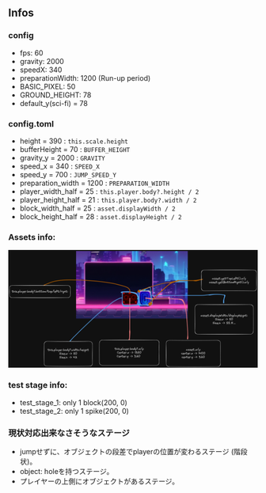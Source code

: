 ## Infos

### config
- fps: 60
- gravity: 2000
- speedX: 340
- preparationWidth: 1200 (Run-up period)
- BASIC_PIXEL: 50
- GROUND_HEIGHT: 78
- default_y(sci-fi) = 78


### config.toml
- height = 390 : `this.scale.height`
- bufferHeight = 70 : `BUFFER_HEIGHT`
- gravity_y = 2000 : `GRAVITY`
- speed_x = 340 : `SPEED_X`
- speed_y = 700 : `JUMP_SPEED_Y`
- preparation_width = 1200 : `PREPARATION_WIDTH`
- player_width_half = 25 : `this.player.body?.height / 2`
- player_height_half = 21 : `this.player.body?.width / 2`
- block_width_half = 25 : `asset.displayWidth / 2`
- block_height_half = 28 : `asset.displayHeight / 2`

### Assets info:
![Explaination](./data/assets/p_dash_coordinates.png)


### test stage info:
- test_stage_1: only 1 block(200, 0)
- test_stage_2: only 1 spike(200, 0)

### 現状対応出来なさそうなステージ
- jumpせずに、オブジェクトの段差でplayerの位置が変わるステージ (階段状)。
- object: holeを持つステージ。
- プレイヤーの上側にオブジェクトがあるステージ。